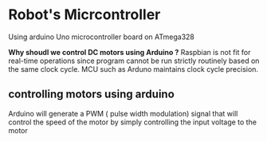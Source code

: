 # Robot's Micrcontroller 

Using arduino Uno microcontroller board on ATmega328

**Why shoudl we control DC motors using Arduino ?**
Raspbian is not fit for real-time operations since program cannot be run strictly routinely based on the same clock cycle.
MCU such as Arduno maintains clock cycle precision.


## controlling motors using arduino 

Arduino will generate a PWM ( pulse width modulation) signal that will control the speed of the motor by simply controlling the input voltage to the motor


